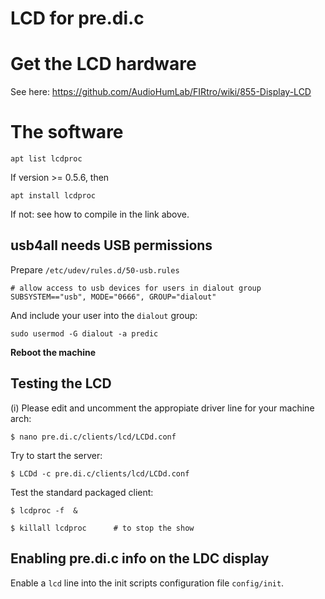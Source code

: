# LCD for pre.di.c

# Get the LCD hardware

See here:
https://github.com/AudioHumLab/FIRtro/wiki/855-Display-LCD


# The software

    apt list lcdproc

If version >= 0.5.6, then

    apt install lcdproc

If not: see how to compile in the link above.

## usb4all needs USB permissions

Prepare `/etc/udev/rules.d/50-usb.rules`

    # allow access to usb devices for users in dialout group
    SUBSYSTEM=="usb", MODE="0666", GROUP="dialout"

And include your user into the `dialout` group:

    sudo usermod -G dialout -a predic

**Reboot the machine**

## Testing the LCD

(i) Please edit and uncomment the appropiate driver line for your machine arch:

    $ nano pre.di.c/clients/lcd/LCDd.conf

Try to start the server:

    $ LCDd -c pre.di.c/clients/lcd/LCDd.conf

Test the standard packaged client:

    $ lcdproc -f  &
    
    $ killall lcdproc      # to stop the show

## Enabling pre.di.c info on the LDC display

Enable a `lcd` line into the init scripts configuration file `config/init`.
